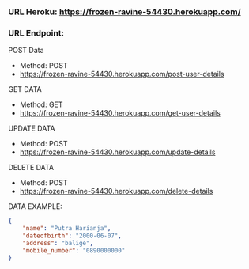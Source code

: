 ### URL Heroku: https://frozen-ravine-54430.herokuapp.com/

### URL Endpoint:

POST Data
- Method: POST
- https://frozen-ravine-54430.herokuapp.com/post-user-details

GET DATA
- Method: GET
- https://frozen-ravine-54430.herokuapp.com/get-user-details

UPDATE DATA
- Method: POST
- https://frozen-ravine-54430.herokuapp.com/update-details

DELETE DATA
- Method: POST
- https://frozen-ravine-54430.herokuapp.com/delete-details

DATA EXAMPLE:
```json
{
    "name": "Putra Harianja",
    "dateofbirth": "2000-06-07",
    "address": "balige",
    "mobile_number": "0890000000"
}
```


